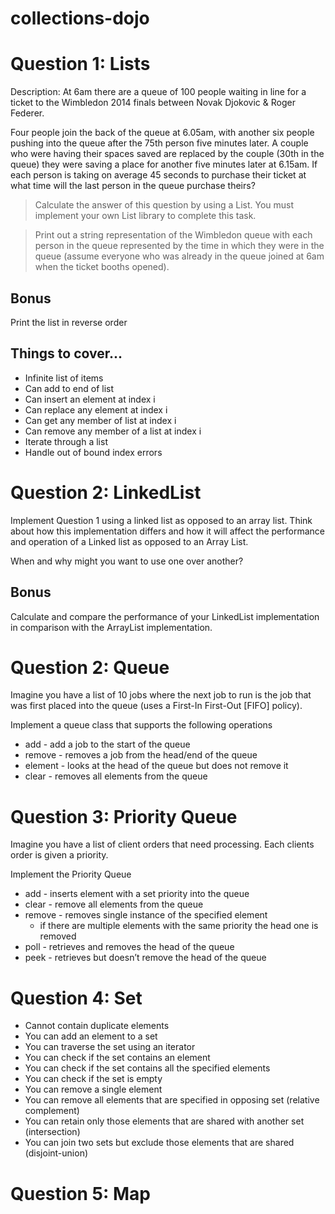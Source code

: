 collections-dojo
================

# Question 1: Lists

Description: At 6am there are a queue of 100 people waiting in line for a ticket to the Wimbledon 2014 finals between Novak Djokovic & Roger Federer.

Four people join the back of the queue at 6.05am, with another six people pushing into the queue after the 75th person five minutes later. A couple who were having their spaces saved are replaced by the couple (30th in the queue) they were saving a place for another five minutes later at 6.15am. If each person is taking on average 45 seconds to purchase their ticket at what time will the last person in the queue purchase theirs?


> Calculate the answer of this question by using a List. You must implement your own List library to complete this task.

> Print out a string representation of the Wimbledon queue with each person in the queue represented by the time in which they were in the queue (assume everyone who was already in the queue joined at 6am when the ticket booths opened).

## Bonus

Print the list in reverse order

## Things to cover... 

   * Infinite list of items
   * Can add to end of list
   * Can insert an element at index i
   * Can replace any element at index i
   * Can get any member of list at index i
   * Can remove any member of a list at index i
   * Iterate through a list
   * Handle out of bound index errors

# Question 2: LinkedList

Implement Question 1 using a linked list as opposed to an array list. Think about how this implementation differs and how it will affect the performance and operation of a Linked list as opposed to an Array List.

When and why might you want to use one over another?

## Bonus

Calculate and compare the performance of your LinkedList implementation in comparison with the ArrayList implementation.

# Question 2: Queue

Imagine you have a list of 10 jobs where the next job to run is the job that was first placed into the queue (uses a First-In First-Out [FIFO] policy). 

Implement a queue class that supports the following operations

   * add - add a job to the start of the queue
   * remove - removes a job from the head/end of the queue
   * element - looks at the head of the queue but does not remove it
   * clear - removes all elements from the queue

# Question 3: Priority Queue 

Imagine you have a list of client orders that need processing. Each clients order is given a priority.

Implement the Priority Queue


   * add - inserts element with a set priority into the queue
   * clear - remove all elements from the queue
   * remove - removes single instance of the specified element
      * if there are multiple elements with the same priority the head one is removed
   * poll - retrieves and removes the head of the queue
   * peek - retrieves but doesn’t remove the head of the queue

# Question 4: Set

   * Cannot contain duplicate elements
   * You can add an element to a set
   * You can traverse the set using an iterator
   * You can check if the set contains an element
   * You can check if the set contains all the specified elements
   * You can check if the set is empty
   * You can remove a single element
   * You can remove all elements that are specified in opposing set (relative complement)
   * You can retain only those elements that are shared with another set (intersection)
   * You can join two sets but exclude those elements that are shared (disjoint-union)


# Question 5: Map
